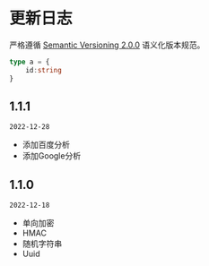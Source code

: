 # 更新日志

严格遵循 [Semantic Versioning 2.0.0](http://semver.org/lang/zh-CN/) 语义化版本规范。

```typescript
type a = {
    id:string
}
```

## 1.1.1

`2022-12-28`

- 添加百度分析
- 添加Google分析

## 1.1.0

`2022-12-18`

- 单向加密
- HMAC
- 随机字符串
- Uuid